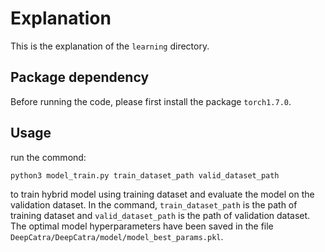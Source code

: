 # Explanation

This is the explanation of the `learning` directory.

## Package dependency

Before running the code, please first install the package `torch1.7.0`.

## Usage

run the commond:
```
python3 model_train.py train_dataset_path valid_dataset_path
```
to train hybrid model using training dataset and evaluate the model on the validation dataset. In the command, `train_dataset_path` is the path of training dataset and `valid_dataset_path` is the path of validation dataset. The optimal model hyperparameters have been saved in the file `DeepCatra/DeepCatra/model/model_best_params.pkl`.
